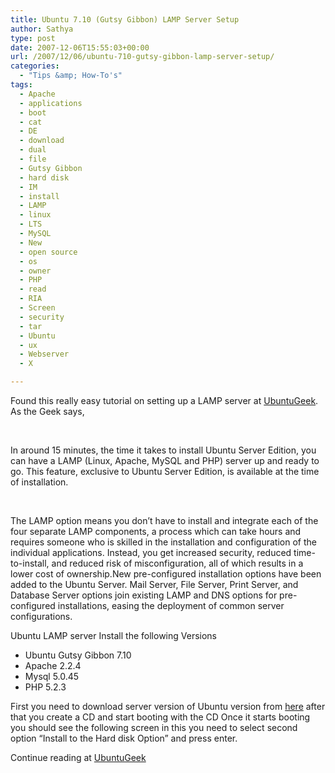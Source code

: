 ```yaml
---
title: Ubuntu 7.10 (Gutsy Gibbon) LAMP Server Setup
author: Sathya
type: post
date: 2007-12-06T15:55:03+00:00
url: /2007/12/06/ubuntu-710-gutsy-gibbon-lamp-server-setup/
categories:
  - "Tips &amp; How-To's"
tags:
  - Apache
  - applications
  - boot
  - cat
  - DE
  - download
  - dual
  - file
  - Gutsy Gibbon
  - hard disk
  - IM
  - install
  - LAMP
  - linux
  - LTS
  - MySQL
  - New
  - open source
  - os
  - owner
  - PHP
  - read
  - RIA
  - Screen
  - security
  - tar
  - Ubuntu
  - ux
  - Webserver
  - X

---
```

Found this really easy tutorial on setting up a LAMP server at [UbuntuGeek][1]. As the Geek says,<p XP1Fl="true" class="KonaBody">&nbsp;</p> <p XP1Fl="true" class="KonaBody">In around 15 minutes, the time it takes to install Ubuntu Server Edition, you can have a LAMP (Linux, Apache, MySQL and PHP) server up and ready to go. This feature, exclusive to Ubuntu Server Edition, is available at the time of installation.</p> <p XP1Fl="true" class="KonaBody">&nbsp;</p> <p XP1Fl="true" class="KonaBody">

<a id="more-274"></a>The LAMP option means you don’t have to install and integrate each of the four separate LAMP components, a process which can take hours and requires someone who is skilled in the installation and configuration of the individual applications. Instead, you get increased security, reduced time-to-install, and reduced risk of misconfiguration, all of which results in a lower cost of ownership.New pre-configured installation options have been added to the Ubuntu Server. Mail Server, File Server, Print Server, and Database Server options join existing LAMP and DNS options for pre-configured installations, easing the deployment of common server configurations.</p> <p XP1Fl="true" class="KonaBody">Ubuntu LAMP server Install the following Versions</p> 

  * Ubuntu Gutsy Gibbon 7.10
  * Apache 2.2.4
  * Mysql 5.0.45
  * PHP 5.2.3

<!--more-->

First you need to download server version of Ubuntu version from <a target="_blank" href="http://www.ubuntu.com/getubuntu/download">here</a> after that you create a CD and start booting with the CD Once it starts booting you should see the following screen in this you need to select second option “Install to the Hard disk Option” and press enter.

Continue reading at [UbuntuGeek][2]

 [1]: http://www.ubuntugeek.com
 [2]: http://www.ubuntugeek.com/ubuntu-710-gutsy-gibbon-lamp-server-setup.html